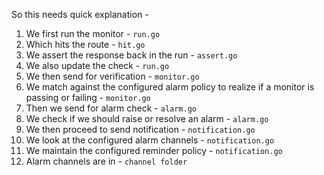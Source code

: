 So this needs quick explanation -

1. We first run the monitor - `run.go`
2. Which hits the route - `hit.go`
3. We assert the response back in the run - `assert.go`
4. We also update the check - `run.go`
5. We then send for verification - `monitor.go`
6. We match against the configured alarm policy to realize if a monitor is passing or failing - `monitor.go`
7. Then we send for alarm check - `alarm.go`
8. We check if we should raise or resolve an alarm - `alarm.go`
9. We then proceed to send notification - `notification.go`
10. We look at the configured alarm channels - `notification.go`
11. We maintain the configured reminder policy - `notification.go`
12. Alarm channels are in - `channel folder`
